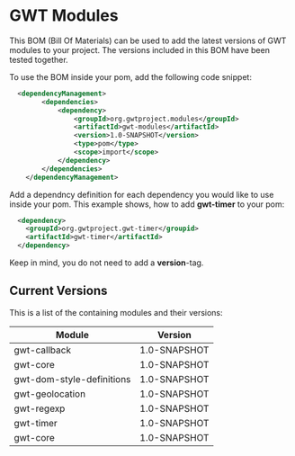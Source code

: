 # GWT Modules
This BOM (Bill Of Materials) can be used to add the latest versions of GWT modules to your project. The versions included in this BOM have been tested together.   

To use the BOM inside your pom, add the following code snippet:
```xml
  <dependencyManagement>
        <dependencies>
            <dependency>
                <groupId>org.gwtproject.modules</groupId>
                <artifactId>gwt-modules</artifactId>
                <version>1.0-SNAPSHOT</version>
                <type>pom</type>
                <scope>import</scope>
            </dependency>
        </dependencies>
    </dependencyManagement>
```
Add a dependncy definition for each dependency you would like to use inside your pom.
This example shows, how to add **gwt-timer** to your pom:
```xml
  <dependency>
    <groupId>org.gwtproject.gwt-timer</groupid>
    <artifactId>gwt-timer</artifactId>
  </dependency>
```
Keep in mind, you do not need to add a **version**-tag.

## Current Versions

This is a list of the containing modules and their versions:

| Module                            | Version               |
|-----------------------------------|:---------------------:|
| gwt-callback                      |  1.0-SNAPSHOT         |
| gwt-core                          |  1.0-SNAPSHOT         |
| gwt-dom-style-definitions         |  1.0-SNAPSHOT         |
| gwt-geolocation                   |  1.0-SNAPSHOT         |
| gwt-regexp                        |  1.0-SNAPSHOT         |
| gwt-timer                         |  1.0-SNAPSHOT         |
| gwt-core                          |  1.0-SNAPSHOT         |
